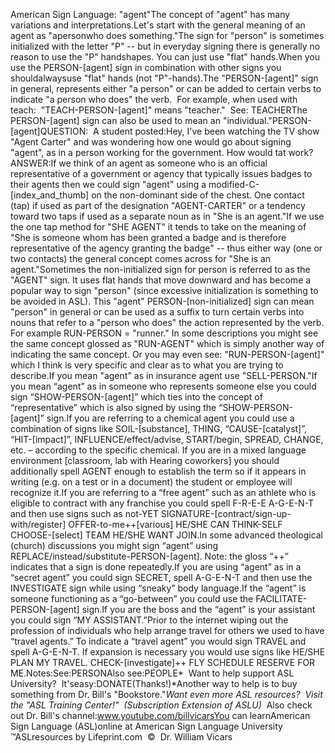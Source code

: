 American Sign Language: "agent"The concept of "agent" has many variations and interpretations.Let's start with the general meaning of an agent as "apersonwho 
	does something."The sign for "person" is 
	sometimes initialized with the letter 
	"P" -- but in everyday signing there is generally no reason to use 
	the "P" handshapes. You can just use "flat" hands.When you use the PERSON-[agent] sign in combination with other signs you 
	shouldalwaysuse "flat" hands (not "P"-hands).The "PERSON-[agent]" sign in general, represents either "a person" 
	or can be added to certain verbs to indicate "a person who does" the 
	verb. 
  For example, when used with teach:  "TEACH-PERSON-[agent]" means
  "teacher."  See: TEACHERThe PERSON-[agent] sign can also be used to mean an "individual."PERSON-[agent]QUESTION:  A student posted:Hey, I've been watching the TV show "Agent Carter" and was wondering how one 
	would go about signing "agent", as in a person working for the government. 
	How would tat work?ANSWER:If we think of an agent as someone who is an official representative of a 
	government or agency that typically issues badges to their agents then we 
	could sign "agent" using a modified-C-[index_and_thumb] on the non-dominant 
	side of the chest. One contact (tap) if used as part of the designation 
	"AGENT-CARTER" or a tendency toward two taps if used as a separate noun as 
	in "She is an agent."If we use the one tap method for "SHE AGENT" it tends to take on the meaning 
	of "She is someone whom has been granted a badge and is therefore 
	representative of the agency granting the badge" -- thus either way (one or 
	two contacts) the general concept comes across for "She is an agent."Sometimes the non-initialized sign for person is referred to as the "AGENT" 
	sign. It uses flat hands that move downward and has become a popular way to 
	sign "person" (since excessive initialization is something to be avoided in 
	ASL). This "agent" PERSON-[non-initialized] sign can mean "person" in 
	general or can be used as a suffix to turn certain verbs into nouns that 
	refer to a "person who does" the action represented by the verb. For example 
	RUN-PERSON = "runner." In some descriptions you might see the same concept 
	glossed as "RUN-AGENT" which is simply another way of indicating the same 
	concept. Or you may even see: "RUN-PERSON-[agent]" which I think is very 
	specific and clear as to what you are trying to describe.If you mean "agent" as in insurance agent use "SELL-PERSON."If you mean “agent” as in someone who represents someone else you could sign 
	“SHOW-PERSON-[agent]” which ties into the concept of “representative” which 
	is also signed by using the “SHOW-PERSON-[agent]” sign.If you are referring to a chemical agent you could use a combination of 
	signs like SOIL-[substance], THING, “CAUSE-[catalyst]”, “HIT-[impact]”, 
	INFLUENCE/effect/advise, START/begin, SPREAD, CHANGE, etc. – according to 
	the specific chemical. If you are in a mixed language environment 
	[classroom, lab with Hearing coworkers] you should additionally spell AGENT 
	enough to establish the term so if it appears in writing (e.g. on a test or 
	in a document) the student or employee will recognize it.If you are referring to a “free agent” such as an athlete who is eligible to 
	contract with any franchise you could spell F-R-E-E A-G-E-N-T and then use 
	signs such as not-YET SIGNATURE-[contract/sign-up-with/register] OFFER-to-me++[various] 
	HE/SHE CAN THINK-SELF CHOOSE-[select] TEAM HE/SHE WANT JOIN.In some advanced theological (church) discussions you might sign “agent” 
	using REPLACE/instead/substitute-PERSON-[agent]. Note: the gloss “++” 
	indicates that a sign is done repeatedly.If you are using “agent” as in a “secret agent” you could sign SECRET, spell 
	A-G-E-N-T and then use the INVESTIGATE sign while using “sneaky” body 
	language.If the “agent” is someone functioning as a “go-between” you could use the 
	FACILITATE-PERSON-[agent] sign.If you are the boss and the “agent” is your assistant you could sign “MY 
	ASSISTANT.”Prior to the internet wiping out the profession of individuals who help 
	arrange travel for others we used to have “travel agents.” To indicate a 
	“travel agent” you would sign TRAVEL and spell A-G-E-N-T. If expansion is 
	necessary you would use signs like HE/SHE PLAN MY TRAVEL. 
	CHECK-[investigate]++ FLY SCHEDULE RESERVE FOR ME.Notes:See:PERSONAlso see:PEOPLE* 
Want to help support ASL University?  It'seasy:DONATE(Thanks!)*Another way to help is to buy something from Dr. Bill's "Bookstore."*Want even more ASL resources?  Visit the "ASL Training Center!"  (Subscription 
Extension of ASLU)*  Also check out Dr. Bill's channel:www.youtube.com/billvicarsYou can learnAmerican Sign Language (ASL)online at American Sign Language University ™ASLresources by Lifeprint.com  ©  Dr. William Vicars